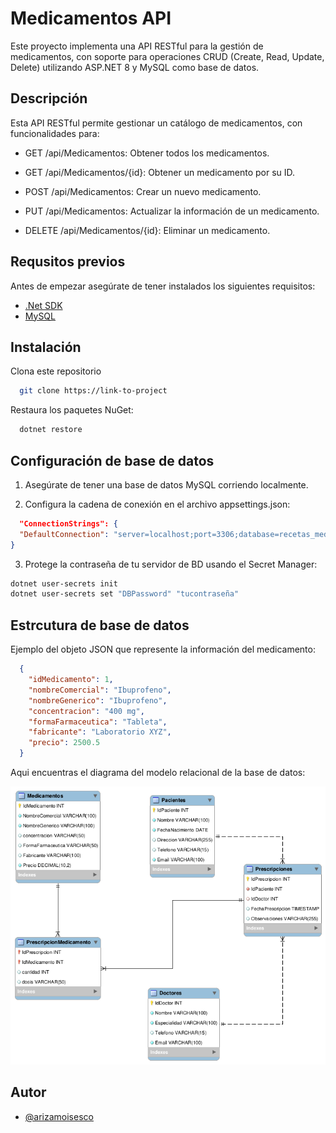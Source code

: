 # Medicamentos API

Este proyecto implementa una API RESTful para la gestión de medicamentos, con soporte para operaciones CRUD (Create, Read, Update, Delete) utilizando ASP.NET 8 y MySQL como base de datos.


## Descripción

Esta API RESTful permite gestionar un catálogo de medicamentos, con funcionalidades para:

- GET /api/Medicamentos: Obtener todos los medicamentos.

- GET /api/Medicamentos/{id}: Obtener un medicamento por su ID.

- POST /api/Medicamentos: Crear un nuevo medicamento.

- PUT /api/Medicamentos: Actualizar la información de un medicamento.

- DELETE /api/Medicamentos/{id}: Eliminar un medicamento.


## Requsitos previos

Antes de empezar asegúrate de tener instalados los siguientes requisitos:

- [.Net SDK](https://dotnet.microsoft.com/en-us/download)
- [MySQL](https://dev.mysql.com/downloads/mysql/)


## Instalación

Clona este repositorio

```bash
  git clone https://link-to-project
```

Restaura los paquetes NuGet:

```bash
  dotnet restore
```


## Configuración de base de datos

1. Asegúrate de tener una base de datos MySQL corriendo localmente.

2. Configura la cadena de conexión en el archivo appsettings.json:

```json
  "ConnectionStrings": {
  "DefaultConnection": "server=localhost;port=3306;database=recetas_medicas;user=root;password=;"
}

```
3. Protege la contraseña de tu servidor de BD usando el Secret Manager:

```bash
dotnet user-secrets init
dotnet user-secrets set "DBPassword" "tucontraseña"
```    
## Estrcutura de base de datos

Ejemplo del objeto JSON que represente la información del medicamento:

```json
  {
    "idMedicamento": 1,
    "nombreComercial": "Ibuprofeno",
    "nombreGenerico": "Ibuprofeno",
    "concentracion": "400 mg",
    "formaFarmaceutica": "Tableta",
    "fabricante": "Laboratorio XYZ",
    "precio": 2500.5
  }

```
Aqui encuentras el diagrama del modelo relacional de la base de datos:

![Modelo fisico](Scripts/modelo-fisico.png)


## Autor

- [@arizamoisesco](https://www.github.com/arizamoisesco)

